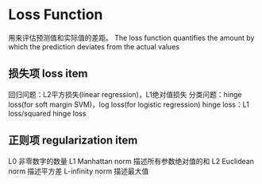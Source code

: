 # Loss Function
用来评估预测值和实际值的差距。
The loss function quantifies the amount by which the prediction deviates from the actual values

## 损失项 loss item
回归问题：L2平方损失(linear regression)，L1绝对值损失
分类问题：hinge loss(for soft margin SVM)，log loss(for logistic regression)
hinge loss：L1 loss/squared hinge loss

## 正则项 regularization item
L0 非零数字的数量
L1 Manhattan norm 描述所有参数绝对值的和
L2 Euclidean norm 描述平方差
L-infinity norm 描述最大值